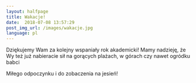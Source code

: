 ```yaml
---
layout:	halfpage
title: Wakacje!
date:  2018-07-08 13:57:29
post_img_url: /images/wakacje.jpg
language: pl
---
```


Dziękujemy Wam za kolejny wspaniały rok akademicki! 
Mamy nadzieję, że Wy też już nabieracie sił na gorących plażach, w górach czy nawet ogródku babci

Miłego odpoczynku i do zobaczenia na jesień!